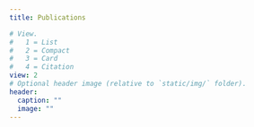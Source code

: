 ```yaml
---
title: Publications

# View.
#   1 = List
#   2 = Compact
#   3 = Card
#   4 = Citation
view: 2
# Optional header image (relative to `static/img/` folder).
header:
  caption: ""
  image: ""
---
```

